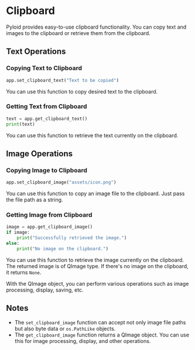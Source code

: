 # Clipboard

Pyloid provides easy-to-use clipboard functionality. You can copy text and images to the clipboard or retrieve them from the clipboard.

## Text Operations

### Copying Text to Clipboard

```python
app.set_clipboard_text("Text to be copied")
```

You can use this function to copy desired text to the clipboard.

### Getting Text from Clipboard

```python
text = app.get_clipboard_text()
print(text)
```

You can use this function to retrieve the text currently on the clipboard.

## Image Operations

### Copying Image to Clipboard

```python
app.set_clipboard_image("assets/icon.png")
```

You can use this function to copy an image file to the clipboard. Just pass the file path as a string.

### Getting Image from Clipboard

```python
image = app.get_clipboard_image()
if image:
    print("Successfully retrieved the image.")
else:
    print("No image on the clipboard.")
```

You can use this function to retrieve the image currently on the clipboard. The returned image is of QImage type. If there's no image on the clipboard, it returns `None`.

With the QImage object, you can perform various operations such as image processing, display, saving, etc.

## Notes

- The `set_clipboard_image` function can accept not only image file paths but also byte data or `os.PathLike` objects.
- The `get_clipboard_image` function returns a QImage object. You can use this for image processing, display, and other operations.
